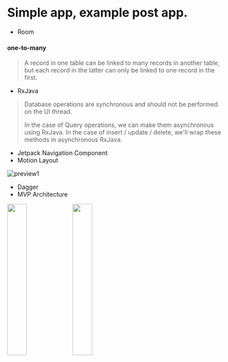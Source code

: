 # Simple app, example post app.

- Room
#### one-to-many
> A record in one table can be linked to many records in another table, but each record in the latter can only be linked to one record in the first.

- RxJava
> Database operations are synchronous and should not be performed on the UI thread.
>
> In the case of Query operations, we can make them asynchronous using RxJava. In the case of insert / update / delete, we'll wrap these methods in asynchronous RxJava.

- Jetpack Navigation Component
- Motion Layout

![preview1](https://github.com/dmitriykotov333/AndroidLaba1_2/blob/master/promo.gif)

- Dagger
- MVP Architecture

<img src="https://github.com/dmitriykotov333/Posts-Room-RxJava/blob/master/img1.PNG" width="30%" height="30%"><img src="https://github.com/dmitriykotov333/Posts-Room-RxJava/blob/master/img2.PNG" width="30%" height="30%"/>

